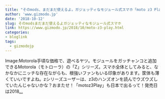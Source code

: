 ```yaml
---
title: "そのmods、まだまだ使えるよ。ガジェッティなモジュール式スマホ「moto z3 Play」日本上陸！"
author: 'www.gizmodo.jp'
date: '2018-10-12'
slug: そのmodsまだまだ使えるよガジェッティなモジュール式スマホ
link: https://www.gizmodo.jp/2018/10/moto-z3-play.html
categories:
- bloglink
tags:
  - gizmodojp
---
```


Image:Motorola手頃な価格で、遊べるヤツ。モジュールをガッチャンコと追加できるMotorola（モトローラ）の「Z」シリーズ。スマホ全体としてみると、なかなかにニッチな存在ながらも、根強いファンもいる印象があります。筐体も薄くていいですよね。zシリーズユーザーは、z3のハンズオンを読んでウズウズしていたんじゃないかな？おまたせ！「motoz3Play」も日本で出るって！発売日は2018[... <i class="fas fa-external-link-alt"></i>](https://www.gizmodo.jp/2018/10/moto-z3-play.html)

